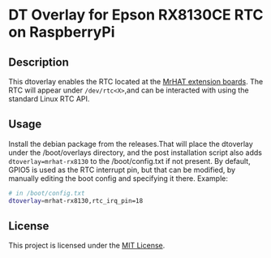 # DT Overlay for Epson RX8130CE RTC on RaspberryPi

## Description

This dtoverlay enables the RTC located at the [MrHAT extension boards](https://github.com/EffectiveRange/pcb-mrhat). The RTC will
appear under `/dev/rtc<X>`,and can be interacted with using the standard Linux RTC API.

## Usage

Install the debian package from the releases.That will place the dtoverlay under the /boot/overlays directory, 
and the post installation script also adds `dtoverlay=mrhat-rx8130` to the /boot/config.txt if not present. 
By default, GPIO5 is used as the RTC interrupt pin, but that can be modified, by manually editing the boot config and specifying it there.
Example:
```bash
# in /boot/config.txt
dtoverlay=mrhat-rx8130,rtc_irq_pin=18
```

## License

This project is licensed under the [MIT License](LICENSE).
